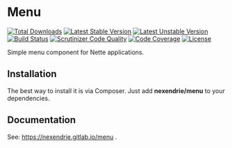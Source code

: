 Menu
====

[![Total Downloads](https://poser.pugx.org/nexendrie/menu/downloads)](https://packagist.org/packages/nexendrie/menu) [![Latest Stable Version](https://poser.pugx.org/nexendrie/menu/v/stable)](https://packagist.org/packages/nexendrie/menu) [![Latest Unstable Version](https://poser.pugx.org/nexendrie/menu/v/unstable)](https://packagist.org/packages/nexendrie/menu) [![Build Status](https://gitlab.com/nexendrie/menu/badges/master/pipeline.svg)](https://gitlab.com/nexendrie/menu/commits/master) [![Scrutinizer Code Quality](https://scrutinizer-ci.com/g/nexendrie/menu/badges/quality-score.png?b=master)](https://scrutinizer-ci.com/g/nexendrie/menu/?branch=master) [![Code Coverage](https://scrutinizer-ci.com/g/nexendrie/menu/badges/coverage.png?b=master)](https://scrutinizer-ci.com/g/nexendrie/menu/?branch=master) [![License](https://poser.pugx.org/nexendrie/menu/license)](https://gitlab.com/nexendrie/menu/blob/master/LICENSE)

Simple menu component for Nette applications.

Installation
------------
The best way to install it is via Composer. Just add **nexendrie/menu** to your dependencies.

Documentation
-------------
See: https://nexendrie.gitlab.io/menu .
